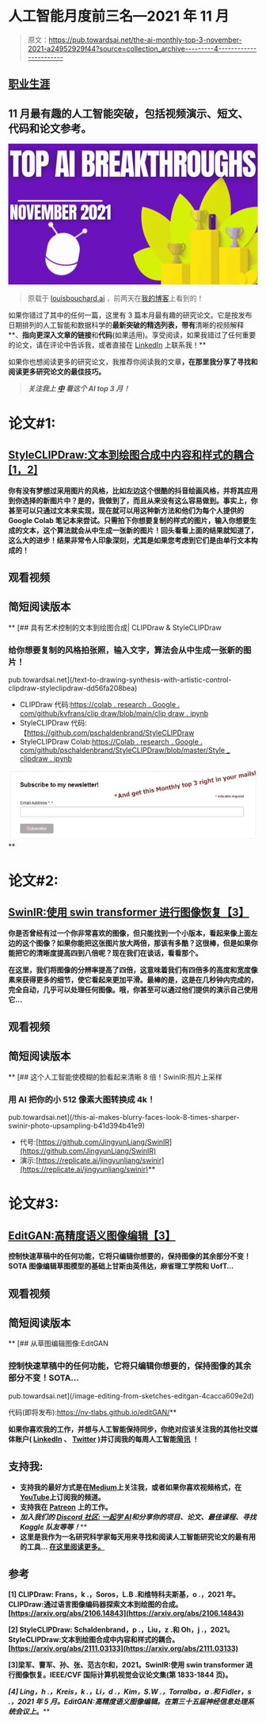 # 人工智能月度前三名—2021 年 11 月

> 原文：<https://pub.towardsai.net/the-ai-monthly-top-3-november-2021-a24952929f44?source=collection_archive---------4----------------------->

## [职业生涯](https://towardsai.net/p/category/careers)

## 11 月最有趣的人工智能突破，包括视频演示、短文、代码和论文参考。

![](img/d32935823ff1dd20f13ba631ef88fcb0.png)

> 原载于 [louisbouchard.ai](https://www.louisbouchard.ai/the-ai-monthly-top-3-november-2021/) ，前两天在[我的博客](https://www.louisbouchard.ai/the-ai-monthly-top-3-november-2021/)上看到的！

如果你错过了其中的任何一篇，这里有 3 篇本月最有趣的研究论文。它是按发布日期排列的人工智能和数据科学的**最新突破的精选列表，带有**清晰的视频解释**、**指向更深入文章的链接**和**代码**(如果适用)。享受阅读，如果我错过了任何重要的论文，请在评论中告诉我，或者直接在 [LinkedIn](https://www.linkedin.com/in/whats-ai/) 上联系我！**

如果你也想阅读更多的研究论文，我推荐你阅读我的文章[](/how-to-read-more-research-papers-7737e3770d7f)**，在那里我分享了寻找和阅读更多研究论文的最佳技巧。**

> ***关注我上* [*中*](https://whats-ai.medium.com/membership) *看这个 AI top 3 月！***

# **论文#1:**

## **[StyleCLIPDraw:文本到绘图合成中内容和样式的耦合[1，2]](https://arxiv.org/abs/2111.03133)**

**你有没有梦想过采用图片的风格，比如左边这个很酷的抖音绘画风格，并将其应用到你选择的新图片中？是的，我做到了，而且从来没有这么容易做到。事实上，你甚至可以只通过文本来实现，现在就可以用这种新方法和他们为每个人提供的 Google Colab 笔记本来尝试。只需拍下你想要复制的样式的图片，输入你想要生成的文本，这个算法就会从中生成一张新的图片！回头看看上面的结果就知道了，这么大的进步！结果非常令人印象深刻，尤其是如果您考虑到它们是由单行文本构成的！**

## **观看视频**

## **简短阅读版本**

**[](/text-to-drawing-synthesis-with-artistic-control-clipdraw-styleclipdraw-dd56fa208bea) [## 具有艺术控制的文本到绘图合成| CLIPDraw & StyleCLIPDraw

### 给你想要复制的风格拍张照，输入文字，算法会从中生成一张新的图片！

pub.towardsai.net](/text-to-drawing-synthesis-with-artistic-control-clipdraw-styleclipdraw-dd56fa208bea) 

*   CLIPDraw 代码:[https://colab . research . Google . com/github/kvfrans/clip draw/blob/main/clip draw . ipynb](https://colab.research.google.com/github/kvfrans/clipdraw/blob/main/clipdraw.ipynb)
*   StyleCLIPDraw 代码:【https://github.com/pschaldenbrand/StyleCLIPDraw 
*   StyleCLIPDraw Colab:[https://Colab . research . Google . com/github/pschaldenbrand/StyleCLIPDraw/blob/master/Style _ clipdraw . ipynb](https://colab.research.google.com/github/pschaldenbrand/StyleCLIPDraw/blob/master/Style_ClipDraw.ipynb)

[![](img/9c1b07ebfffe1ddc617f9012451ea8cf.png)](http://eepurl.com/huGLT5)**

# **论文#2:**

## **[SwinIR:使用 swin transformer 进行图像恢复【3】](https://arxiv.org/abs/2108.10257)**

**你是否曾经有过一个你非常喜欢的图像，但只能找到一个小版本，看起来像上面左边的这个图像？如果你能把这张图片放大两倍，那该有多酷？这很棒，但是如果你能把它的清晰度提高四到八倍呢？现在我们在谈话，看看那个。**

**在这里，我们将图像的分辨率提高了四倍，这意味着我们有四倍多的高度和宽度像素来获得更多的细节，使它看起来更加平滑。最棒的是，这是在几秒钟内完成的，完全自动，几乎可以处理任何图像。哦，你甚至可以通过他们提供的演示自己使用它…**

## **观看视频**

## **简短阅读版本**

**[](/this-ai-makes-blurry-faces-look-8-times-sharper-swinir-photo-upsampling-b41d394b41e9) [## 这个人工智能使模糊的脸看起来清晰 8 倍！SwinIR:照片上采样

### 用 AI 把你的小 512 像素大图转换成 4k！

pub.towardsai.net](/this-ai-makes-blurry-faces-look-8-times-sharper-swinir-photo-upsampling-b41d394b41e9) 

*   代号:[https://github.com/JingyunLiang/SwinIR](https://github.com/JingyunLiang/SwinIR)
*   演示:[https://replicate.ai/jingyunliang/swinir](https://replicate.ai/jingyunliang/swinir)** 

# **论文#3:**

## **[EditGAN:高精度语义图像编辑【3】](https://arxiv.org/abs/2111.03186)**

**控制快速草稿中的任何功能，它将只编辑你想要的，保持图像的其余部分不变！SOTA 图像编辑草图模型的基础上甘斯由英伟达，麻省理工学院和 UofT…**

## **观看视频**

## **简短阅读版本**

**[](/image-editing-from-sketches-editgan-4cacca609e2d) [## 从草图编辑图像:EditGAN

### 控制快速草稿中的任何功能，它将只编辑你想要的，保持图像的其余部分不变！SOTA…

pub.towardsai.net](/image-editing-from-sketches-editgan-4cacca609e2d) 

代码(即将发布):https://nv-tlabs.github.io/editGAN/** 

**如果你喜欢我的工作，并想与人工智能保持同步，你绝对应该关注我的其他社交媒体账户( [LinkedIn](https://www.linkedin.com/in/whats-ai/) 、 [Twitter](https://twitter.com/Whats_AI) )并订阅我的每周人工智能[简讯](http://eepurl.com/huGLT5) ！**

## **支持我:**

*   **支持我的最好方式是在[**Medium**](https://whats-ai.medium.com/membership)**上关注我，或者如果你喜欢视频格式，在[**YouTube**](https://www.youtube.com/channel/UCUzGQrN-lyyc0BWTYoJM_Sg)**上订阅我的频道。******
*   ****支持我在 [**Patreon**](https://www.patreon.com/whatsai) **上的工作。******
*   ****加入我们的 [**Discord 社区:** **一起学 AI**](https://discord.gg/learnaitogether)和*分享你的项目、论文、最佳课程、寻找 Kaggle 队友等等！*****
*   ****这里是我作为一名研究科学家每天用来寻找和阅读人工智能研究论文的最有用的工具… [在这里阅读更多。](https://www.louisbouchard.ai/research-papers/)****

## ****参考****

****[1] CLIPDraw: Frans，k .，Soros，L.B .和维特科夫斯基，o .，2021 年。CLIPDraw:通过语言图像编码器探索文本到绘图的合成。[https://arxiv.org/abs/2106.14843](https://arxiv.org/abs/2106.14843)****

****[2] StyleCLIPDraw: Schaldenbrand，p .，Liu，z .和 Oh，j .，2021。StyleCLIPDraw:文本到绘图合成中内容和样式的耦合。[https://arxiv.org/abs/2111.03133](https://arxiv.org/abs/2111.03133)****

****[3]梁军、曹军、孙、张、范古尔和，2021。SwinIR:使用 swin transformer 进行图像恢复。IEEE/CVF 国际计算机视觉会议论文集(第 1833-1844 页)。****

****[4] Ling，h .，Kreis，k .，Li，d .，Kim，S.W .，Torralba，a .和 Fidler，s .，2021 年 5 月。EditGAN:高精度语义图像编辑。在*第三十五届神经信息处理系统会议上*。****